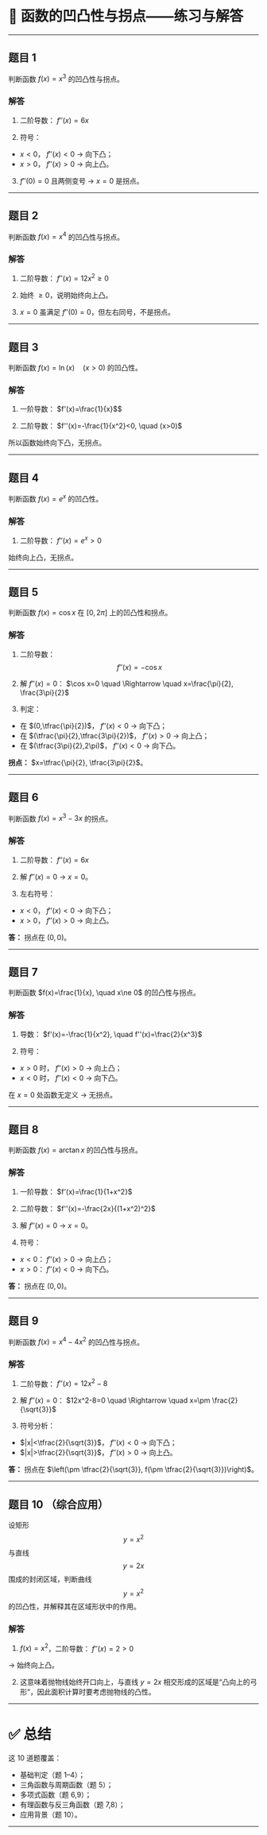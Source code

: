 

# 📘 函数的凹凸性与拐点——练习与解答

---

## 题目 1

判断函数
$f(x)=x^3$
的凹凸性与拐点。

### 解答

1. 二阶导数：
   $f''(x)=6x$

2. 符号：

* $x<0$， $f''(x)<0$ → 向下凸；
* $x>0$， $f''(x)>0$ → 向上凸。

3.  $f''(0)=0$ 且两侧变号 → $x=0$ 是拐点。

---

## 题目 2

判断函数
$f(x)=x^4$
的凹凸性与拐点。

### 解答

1. 二阶导数：
   $f''(x)=12x^2 \ge 0$

2. 始终 $\ge 0$，说明始终向上凸。

3. $x=0$ 虽满足 $f''(0)=0$，但左右同号，不是拐点。

---

## 题目 3

判断函数
$f(x)=\ln(x) \quad (x>0)$
的凹凸性。

### 解答

1. 一阶导数：
   $f'(x)=\frac{1}{x}$$

2. 二阶导数：
   $f''(x)=-\frac{1}{x^2}<0, \quad (x>0)$

所以函数始终向下凸，无拐点。

---

## 题目 4

判断函数
$f(x)=e^x$
的凹凸性。

### 解答

1. 二阶导数：
   $f''(x)=e^x>0$

始终向上凸，无拐点。

---

## 题目 5

判断函数
$f(x)=\cos x$
在 $[0,2\pi]$ 上的凹凸性和拐点。

### 解答

1. 二阶导数：
   $$f''(x)=-\cos x$$

2. 解 $f''(x)=0$：
   $\cos x=0 \quad \Rightarrow \quad x=\frac{\pi}{2}, \frac{3\pi}{2}$

3. 判定：

* 在 $(0,\tfrac{\pi}{2})$， $f''(x)<0$ → 向下凸；
* 在 $(\tfrac{\pi}{2},\tfrac{3\pi}{2})$， $f''(x)>0$ → 向上凸；
* 在 $(\tfrac{3\pi}{2},2\pi)$， $f''(x)<0$ → 向下凸。

**拐点：** $x=\tfrac{\pi}{2}, \tfrac{3\pi}{2}$。

---

## 题目 6

判断函数
$f(x)=x^3-3x$
的拐点。

### 解答

1. 二阶导数：
   $f''(x)=6x$

2. 解 $f''(x)=0$ → $x=0$。

3. 左右符号：

* $x<0$， $f''(x)<0$ → 向下凸；
* $x>0$， $f''(x)>0$ → 向上凸。

**答：** 拐点在 $(0,0)$。

---

## 题目 7

判断函数
$f(x)=\frac{1}{x}, \quad x\ne 0$
的凹凸性与拐点。

### 解答

1. 导数：
   $f'(x)=-\frac{1}{x^2}, \quad f''(x)=\frac{2}{x^3}$

2. 符号：

* $x>0$ 时， $f''(x)>0$ → 向上凸；
* $x<0$ 时， $f''(x)<0$ → 向下凸。

在 $x=0$ 处函数无定义 → 无拐点。

---

## 题目 8

判断函数
$f(x)=\arctan x$
的凹凸性与拐点。

### 解答

1. 一阶导数：
   $f'(x)=\frac{1}{1+x^2}$

2. 二阶导数：
   $f''(x)=-\frac{2x}{(1+x^2)^2}$

3. 解 $f''(x)=0$ → $x=0$。

4. 符号：

* $x<0$： $f''(x)>0$ → 向上凸；
* $x>0$： $f''(x)<0$ → 向下凸。

**答：** 拐点在 $(0,0)$。

---

## 题目 9

判断函数
$f(x)=x^4-4x^2$
的凹凸性与拐点。

### 解答

1. 二阶导数：
   $f''(x)=12x^2-8$

2. 解 $f''(x)=0$：
   $12x^2-8=0 \quad \Rightarrow \quad x=\pm \frac{2}{\sqrt{3}}$

3. 符号分析：

* $|x|<\tfrac{2}{\sqrt{3}}$， $f''(x)<0$ → 向下凸；
* $|x|>\tfrac{2}{\sqrt{3}}$， $f''(x)>0$ → 向上凸。

**答：** 拐点在 $\left(\pm \tfrac{2}{\sqrt{3}}, f(\pm \tfrac{2}{\sqrt{3}})\right)$。

---

## 题目 10 （综合应用）

设矩形 $$y=x^2$$ 与直线 $$y=2x$$ 围成的封闭区域，判断曲线 $$y=x^2$$ 的凹凸性，并解释其在区域形状中的作用。

### 解答

1. $f(x)=x^2$，二阶导数：
   $f''(x)=2>0$

→ 始终向上凸。

2. 这意味着抛物线始终开口向上，与直线 $y=2x$ 相交形成的区域是“凸向上的弓形”，因此面积计算时要考虑抛物线的凸性。

---

# ✅ 总结

这 10 道题覆盖：

* 基础判定（题 1–4）；
* 三角函数与周期函数（题 5）；
* 多项式函数（题 6,9）；
* 有理函数与反三角函数（题 7,8）；
* 应用背景（题 10）。

---




